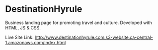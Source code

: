 # DestinationHyrule

Business landing page for promoting travel and culture. Developed with HTML, JS & CSS.

Live Site Link: http://www.destinationhyrule.com.s3-website.ca-central-1.amazonaws.com/index.html
